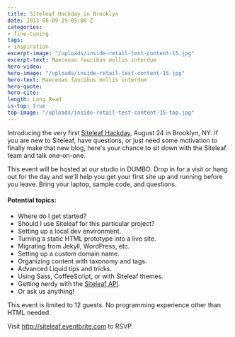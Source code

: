 ```yaml
---
title: Siteleaf Hackday in Brooklyn
date: 2013-08-09 19:05:00 Z
categories:
- fine-tuning
tags:
- inspiration
excerpt-image: "/uploads/inside-retail-test-content-15.jpg"
excerpt-text: Maecenas faucibus mollis interdum
hero-video: 
hero-image: "/uploads/inside-retail-test-content-15.jpg"
hero-text: Maecenas faucibus mollis interdum
hero-quote:
hero-cite:
length: Long Read
is-top: true
top-image: "/uploads/inside-retail-test-content-15-top.jpg"
---
```


Introducing the very first [Siteleaf Hackday](http://siteleaf.eventbrite.com), August 24 in Brooklyn, NY. If you are new to Siteleaf, have questions, or just need some motivation to finally make that new blog, here's your chance to sit down with the Siteleaf team and talk one-on-one.

This event will be hosted at our studio in DUMBO. Drop in for a visit or hang out for the day and we'll help you get your first site up and running before you leave. Bring your laptop, sample code, and questions.



#### Potential topics:

- Where do I get started?
- Should I use Siteleaf for this particular project?
- Setting up a local dev environment.
- Turning a static HTML prototype into a live site.
- Migrating from Jekyll, WordPress, etc.
- Setting up a custom domain name.
- Organizing content with taxonomy and tags.
- Advanced Liquid tips and tricks.
- Using Sass, CoffeeScript, or with Siteleaf themes.
- Getting nerdy with the [Siteleaf API](https://github.com/siteleaf/siteleaf-api).
- Or ask us anything!

This event is limited to 12 guests. No programming experience other than HTML needed.

Visit <http://siteleaf.eventbrite.com> to RSVP.
